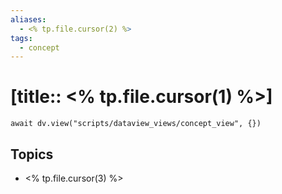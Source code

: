 ```yaml
---
aliases:
  - <% tp.file.cursor(2) %>
tags:
  - concept
---
```


# [title:: <% tp.file.cursor(1) %>]

```dataviewjs
await dv.view("scripts/dataview_views/concept_view", {})
```

## Topics

- <% tp.file.cursor(3) %>
